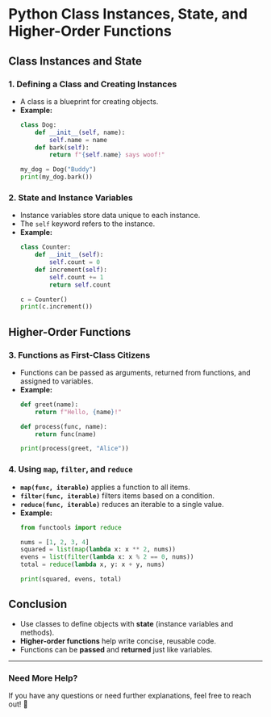 # Python Class Instances, State, and Higher-Order Functions

## Class Instances and State

### 1. Defining a Class and Creating Instances
- A class is a blueprint for creating objects.
- **Example:**
  ```python
  class Dog:
      def __init__(self, name):
          self.name = name
      def bark(self):
          return f"{self.name} says woof!"
  
  my_dog = Dog("Buddy")
  print(my_dog.bark())
  ```

### 2. State and Instance Variables
- Instance variables store data unique to each instance.
- The `self` keyword refers to the instance.
- **Example:**
  ```python
  class Counter:
      def __init__(self):
          self.count = 0
      def increment(self):
          self.count += 1
          return self.count
  
  c = Counter()
  print(c.increment())
  ```

## Higher-Order Functions

### 3. Functions as First-Class Citizens
- Functions can be passed as arguments, returned from functions, and assigned to variables.
- **Example:**
  ```python
  def greet(name):
      return f"Hello, {name}!"
  
  def process(func, name):
      return func(name)
  
  print(process(greet, "Alice"))
  ```

### 4. Using `map`, `filter`, and `reduce`
- **`map(func, iterable)`** applies a function to all items.
- **`filter(func, iterable)`** filters items based on a condition.
- **`reduce(func, iterable)`** reduces an iterable to a single value.
- **Example:**
  ```python
  from functools import reduce
  
  nums = [1, 2, 3, 4]
  squared = list(map(lambda x: x ** 2, nums))
  evens = list(filter(lambda x: x % 2 == 0, nums))
  total = reduce(lambda x, y: x + y, nums)
  
  print(squared, evens, total)
  ```

## Conclusion
- Use classes to define objects with **state** (instance variables and methods).
- **Higher-order functions** help write concise, reusable code.
- Functions can be **passed** and **returned** just like variables.

---

### Need More Help?
If you have any questions or need further explanations, feel free to reach out! 🚀

